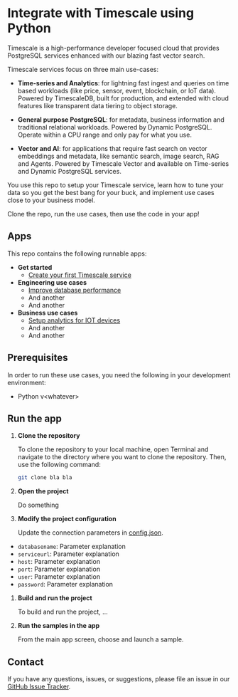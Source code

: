 # Integrate with Timescale using Python

Timescale is a high-performance developer focused cloud that provides PostgreSQL services enhanced with our blazing fast vector search.

Timescale services focus on three main use-cases:
* **Time-series and Analytics**: for lightning fast ingest and queries on time based workloads (like price, sensor, event, blockchain, or IoT data).
Powered by TimescaleDB, built for production, and extended with cloud features like transparent data tiering to object storage.

* **General purpose PostgreSQL**: for metadata, business information and traditional relational workloads.
Powered by Dynamic PostgreSQL. Operate within a CPU range and only pay for what you use.

* **Vector and AI**: for applications that require fast search on vector embeddings and metadata, like semantic search, image search, RAG and Agents.
Powered by Timescale Vector and available on Time-series and Dynamic PostgreSQL services.

You use this repo to setup your Timescale service, learn how to tune your data so you get the 
best bang for your buck, and implement use cases close to your business model. 

Clone the repo, run the use cases, then use the code in your app!

## Apps 

This repo contains the following runnable apps:

* **Get started**
  * [Create your first Timescale service](https://docs.timescale.com/getting-started/latest/services/)
* **Engineering use cases** 
  * [Improve database performance](./improve-database-performance/README.md)
  * And another 
  * And another
* **Business use cases**
  * [Setup analytics for IOT devices](./setup-analyics-for-iot-devices/README.md)
  * And another
  * And another

## Prerequisites

In order to run these use cases, you need the following in your development environment:

* Python v\<whatever>




## Run the app

1. **Clone the repository**

   To clone the repository to your local machine, open Terminal and navigate to the directory where you want to clone the repository. Then, use the following command:

    ```sh
    git clone bla bla 
    ```

1. **Open the project**

   Do something

1. **Modify the project configuration**

   Update the connection parameters in [config.json](./manager/config.json).

  - `databasename`: Parameter explanation
  - `serviceurl`: Parameter explanation
  - `host`: Parameter explanation
  - `port`: Parameter explanation
  - `user`: Parameter explanation
  - `password`: Parameter explanation

1. **Build and run the project**

   To build and run the project, ... 

1. **Run the samples in the app**

   From the main app screen, choose and launch a sample.

## Contact

If you have any questions, issues, or suggestions, please file an issue in our [GitHub Issue Tracker](https://github.com/timescale/docs/issues/).
